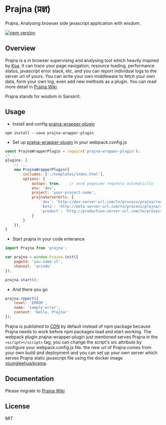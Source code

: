 # Prajna (प्रज्ञ)
Prajna, Analysing browser side javascript application with wisdom.

[![npm version](https://d25lcipzij17d.cloudfront.net/badge.svg?id=js&type=6&v=1.0.0-rc8&x2=0)](https://www.npmjs.com/package/prajna)

## Overview
<!-- [![NPM Stats](https://nodei.co/npm/prajna.png?downloads=true)](https://npmjs.org/package/prajna) -->

Prajna is a in browser supervising and analysing tool which heavily inspired by [Koa](https://github.com/koajs/koa). It can trace your page navigation, resource loading, performance status, javascript error stack, etc, and you can report individual logs to the server url of yours. You can write your own middleware to fetch your own data, form your own log, even add new methods as a plugin. You can read more detail in [Prajna Wiki](https://github.com/mtdp-diancan-f2e/prajna/wiki).

Prajna stands for wisdom in Sanskrit.

## Usage
- Install and config [prajna-wrapper-plugin](https://github.com/prajna-project/prajna-wrapper-plugin)
```shell
npm install --save prajna-wrapper-plugin
```

- Set up [prajna-wrapper-plugin](https://github.com/prajna-project/prajna-wrapper-plugin) in your webpack.config.js
```javascript
const PrajnaWrapperPlugin = require('prajna-wrapper-plugin');
// ...
plugins: [
    // ...
    new PrajnaWrapperPlugin({
        includes: ['./templates/index.html'],
        options: {
            autopv: true,    // send pageview requests automaticlly
            env: 'dev',
            project: 'your-project-name',
            prajnaServerUrls: {
                'dev': 'http://dev-server-url.com/to/process/prajna/requests',
                'beta': 'http://beta-server-url.com/to/process/prajna/requests',
                'product': 'http://production-server-url.com/to/process/prajna/requests',
            }
        }
    }),
]
```

- Start prajna in your code enterance
```javascript
import Prajna from 'prajna';

var prajna = window.Prajna.init({
    pageId: 'you-name-it',
    channel: 'qrcode'
});

prajna.start();
```

- And there you go
```javascript
prajna.report({
    level: 'ERROR',
    name: 'sample-error',
    content: 'Hello, Prajna!'
});
```

Prajna is published to [CDN](https://cdn.jsdelivr.net/npm/prajna@1.0.0-rc.8/dist/prajna.1.0.0-rc.8.js) by default instead of npm package because Prajna needs to work before npm packages load and start working. The webpack plugin prajna-wrapper-plugin just mentioned serves Prajna in the `<script></script>` tag, you can change the script's src attribute by configure your webpack.config.js file. the new url of Prajna comes from your own build and deployment and you can set up your own server which serves Prajna static javascript file using the docker image [youngleehua/prajna](https://hub.docker.com/r/youngleehua/prajna/).

## Documentation
Please migrate to [Prajna Wiki](https://github.com/mtdp-diancan-f2e/prajna/wiki)

## License
MIT
